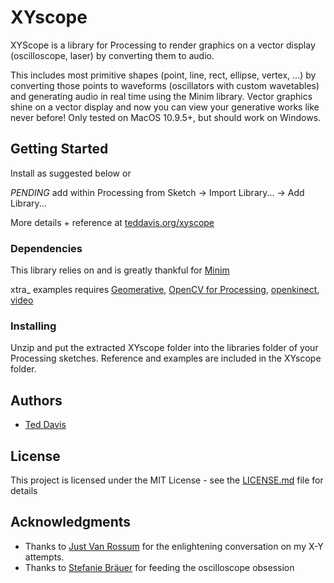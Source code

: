 # XYscope

XYScope is a library for Processing to render graphics on a vector display (oscilloscope, laser) by converting them to audio.

This includes most primitive shapes (point, line, rect, ellipse, vertex, ...) by converting those points to waveforms (oscillators with custom wavetables) and generating audio in real time using the Minim library. Vector graphics shine on a vector display and now you can view your generative works like never before! Only tested on MacOS 10.9.5+, but should work on Windows.

## Getting Started

Install as suggested below or 

*PENDING* add within Processing from Sketch -> Import Library... -> Add Library...

More details + reference at [teddavis.org/xyscope](http://www.teddavis.org/xyscope)

### Dependencies

This library relies on and is greatly thankful for [Minim](https://github.com/ddf/Minim)

xtra_ examples requires [Geomerative](https://github.com/rikrd/geomerative), [OpenCV for Processing](https://github.com/atduskgreg/opencv-processing), [openkinect](https://github.com/shiffman/OpenKinect-for-Processing), [video](https://github.com/processing/processing-video)

### Installing

Unzip and put the extracted XYscope folder into the libraries folder of your Processing sketches. Reference and examples are included in the XYscope folder.

## Authors

* [Ted Davis](http://teddavis.org)

## License

This project is licensed under the MIT License - see the [LICENSE.md](LICENSE.md) file for details

## Acknowledgments

* Thanks to [Just Van Rossum](https://www.instagram.com/justvanrossum/) for the enlightening conversation on my X-Y attempts.
* Thanks to [Stefanie Bräuer](https://mewi.unibas.ch/seminar/personen/profil/portrait/person/stefaniebraeuer/) for feeding the oscilloscope obsession

